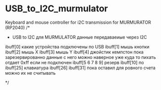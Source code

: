# USB_to_I2C_murmulator
Keyboard and mouse controller for i2C transmission for MURMURATOR (RP2040)
/*
 * USB to I2C для MURMULATOR
данные передаваеиые через I2C

ibuff[0] какие устройства подключены по USB 
ibuff[1] мышь кнопки 
ibuff[2] мышь X
ibuff[3] мышь Y
ibuff[4] джойстик кемпстон пока зарезервированно данные с него можно наверное уже куда то пихать отдает 0xff если не подключен 
ibuff[5 6 7 8 9] резерв
ibuff[10]   по ibuff[25] клавиатура
ibuff[26] ibuff[31] пока оставил для ровного счета можно их не считывать

*/
